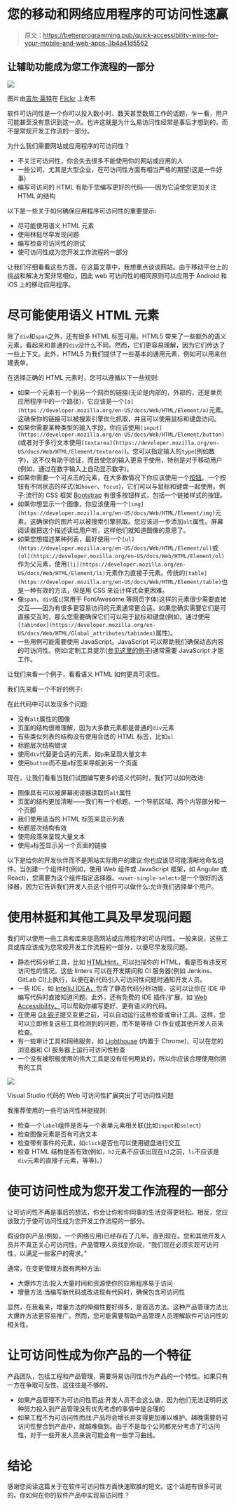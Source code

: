 # 您的移动和网络应用程序的可访问性速赢

> 原文：<https://betterprogramming.pub/quick-accessibility-wins-for-your-mobile-and-web-apps-3b4a41d5562>

## 让辅助功能成为您工作流程的一部分

![](img/2a91735f6f9000adb05d5c34eb2fb79a.png)

图片由[吉尔·莱特](https://www.flickr.com/photos/sunraven0/)在 [Flickr](https://www.flickr.com/photos/sunraven0/5451897212) 上发布

软件可访问性是一个你可以投入数小时、数天甚至数周工作的话题，乍一看，用户可能甚至没有意识到这一点。也许这就是为什么易访问性经常是事后才想到的，而不是常规开发工作流的一部分。

为什么我们需要网站或应用程序的可访问性？

*   不关注可访问性，你会失去很多不能使用你的网站或应用的人
*   一些公司，尤其是大型企业，在可访问性方面有相当严格的期望(这是一件好事)
*   编写可访问的 HTML 有助于您编写更好的代码——因为它迫使您更加关注 HTML 的结构

以下是一些关于如何确保应用程序可访问性的重要提示:

*   尽可能使用语义 HTML 元素
*   使用林挺尽早发现问题
*   编写检查可访问性的测试
*   使可访问性成为您开发工作流程的一部分

让我们仔细看看这些方面。在这篇文章中，我想重点谈谈网站。由于移动平台上的挑战和解决方案非常相似，因此 web 可访问性的相同原则可以应用于 Android 和 iOS 上的移动应用程序。

# 尽可能使用语义 HTML 元素

除了`div`和`span`之外，还有很多 HTML 标签可用。HTML5 带来了一些额外的语义元素，看起来和普通的`div`没什么不同。然而，它们更容易理解，因为它们传达了一些上下文。此外，HTML5 为我们提供了一些基本的通用元素，例如可以用来创建表单。

在选择正确的 HTML 元素时，您可以遵循以下一些规则:

*   如果一个元素有一个到另一个网页的链接(无论是内部的，外部的，还是单页应用程序中的一个路径)，它应该是一个`[a](https://developer.mozilla.org/en-US/docs/Web/HTML/Element/a)`元素。这确保你的链接可以被搜索引擎优化抓取，并且可以使用鼠标和键盘访问。
*   如果你需要某种类型的输入字段，你应该使用`[input](https://developer.mozilla.org/en-US/docs/Web/HTML/Element/button)`(或者对于多行文本使用`[textarea](https://developer.mozilla.org/en-US/docs/Web/HTML/Element/textarea)`)。您可以指定输入的`type`(例如数字)，这不仅有助于验证，而且使您的输入更易于使用，特别是对于移动用户(例如，通过在数字输入上自动显示数字)。
*   如果你需要一个可点击的元素，在大多数情况下你应该使用一个[按钮](https://developer.mozilla.org/en-US/docs/Web/HTML/Element/button)。一个按钮有不同状态的样式(如`hover`、`focus`)，它们可以与鼠标和键盘一起使用。例子:流行的 CSS 框架 [Bootstrap](https://getbootstrap.com/docs/4.4/components/buttons/) 有很多按钮样式，包括一个链接样式的按钮。
*   如果你想显示一个图像，你应该使用一个`[img](https://developer.mozilla.org/en-US/docs/Web/HTML/Element/img)`元素。这确保你的图片可以被搜索引擎抓取。您应该进一步添加`alt`属性。屏幕阅读器把这个描述读给用户听，这样他们就知道图像的意思了。
*   如果您想描述某种列表，最好使用一个`[ul](https://developer.mozilla.org/en-US/docs/Web/HTML/Element/ul)`或`[ol](https://developer.mozilla.org/en-US/docs/Web/HTML/Element/ol)`作为父元素，使用`[li](https://developer.mozilla.org/en-US/docs/Web/HTML/Element/li)`元素作为直接子元素。传统的`[table](https://developer.mozilla.org/en-US/docs/Web/HTML/Element/table)`也是一种有效的方法，但是用 CSS 来设计样式会更困难。
*   像`span`、`div`或`i`(常用于 FontAwesome 等网页字体)这样的元素很少需要直接交互——因为有很多更容易访问的元素通常更合适。如果您确实需要它们是可直接交互的，那么您需要确保它们可以用于鼠标和键盘(例如，通过使用`[tabindex](https://developer.mozilla.org/en-US/docs/Web/HTML/Global_attributes/tabindex)`属性)。
*   一些用例可能需要使用 JavaScript。JavaScript 可以帮助我们确保动态内容的可访问性。例如:定制工具提示([参见这里的例子](https://getbootstrap.com/docs/4.4/components/tooltips/))通常需要 JavaScript 才能工作。

让我们来看一个例子，看看语义 HTML 如何更具可读性。

我们先来看一个不好的例子:

在此代码中可以发现多个问题:

*   没有`alt`属性的图像
*   页面的结构很难理解，因为大多数元素都是普通的`div`元素
*   有些类似列表的结构没有使用合适的 HTML 标签，比如`ul`
*   标题层次结构错误
*   使用`div`代替更合适的元素，如`p`来呈现大量文本
*   使用`button`而不是`a`标签来导航到另一个页面

现在，让我们看看当我们试图编写更多的语义代码时，我们可以如何改进:

*   图像具有可以被屏幕阅读器读取的`alt`属性
*   页面的结构更加清晰——我们有一个标题、一个导航区域、两个内容部分和一个页脚
*   我们使用适当的 HTML 标签来显示列表
*   标题层次结构有效
*   使用段落来呈现大量文本
*   使用`a`标签显示另一个页面的链接

以下是给你的开发伙伴而不是网站实际用户的建议:你也应该尽可能清晰地命名组件。当创建一个组件时(例如，使用 Web 组件或 JavaScript 框架，如 Angular 或 React)，您需要为这个组件指定选择器。`<user-single-select>`是一个很好的选择器，因为它告诉我们开发人员这个组件可以做什么:允许我们选择单个用户。

# 使用林挺和其他工具及早发现问题

我们可以使用一些工具和库来提高网站或应用程序的可访问性。一般来说，这些工具或库应该成为您常规开发工作流程的一部分，以便尽早发现问题。

*   静态代码分析工具，比如 [HTMLHint，](https://github.com/htmlhint/HTMLHint)可以扫描你的 HTML，看是否有违反可访问性的情况。这些 linters 可以在开发期间和 CI 服务器(例如 Jenkins、GitLab CI)上执行，以便在新代码引入可访问性问题时通知开发人员。
*   一些 IDE，如 [IntelliJ IDEA，](https://www.jetbrains.com/webstorm/)包含了静态代码分析功能，这可以让你在 IDE 中编写代码时直接知道问题。此外，还有免费的 IDE 插件/扩展，如 [Web Accessibility、](https://marketplace.visualstudio.com/items?itemName=MaxvanderSchee.web-accessibility)可以帮助你编写更好、更有语义的代码。
*   在使用 [Git 钩子](https://github.com/typicode/husky)提交变更之前，可以自动运行这些检查或审计工具。这样，您可以立即修复这些工具检测到的问题，而不是等待 CI 作业或其他开发人员来检查。
*   有一些审计工具和网络服务，如 [Lighthouse](https://developers.google.com/web/tools/lighthouse) (内置于 Chrome)，可以在您的浏览器和 CI 服务器上运行可访问性检查
*   一个没有被积极使用的伟大工具是没有任何用处的，所以你应该合理使用你拥有的工具

![](img/b6b822a6797ed9d1caeb7872e6600573.png)

Visual Studio 代码的 Web 可访问性扩展突出了可访问性问题

我推荐使用的一些可访问性林挺规则:

*   检查一个`label`组件是否与一个表单元素相关联(比如`input`和`select`)
*   检查图像元素是否有可选文本
*   检查带有事件的元素，如`click`是否也可以使用键盘进行交互
*   检查 HTML 结构是否有效(例如，`h2`元素不应该出现在`h1`之前，`li`不应该是`div`元素的直接子元素，等等)。)

# 使可访问性成为您开发工作流程的一部分

让可访问性不再是事后的想法，你会让你和你同事的生活变得更轻松。相反，您应该致力于使可访问性成为您开发工作流程的一部分。

假设你的产品(例如，一个网络应用)已经存在了几年。直到现在。您和其他开发人员并不真正关心可访问性。产品管理人员找到你说，“我们现在必须实现可访问性，以满足一些客户的需求。”

通常，在变更管理方面有两种方法:

*   大爆炸方法:投入大量时间和资源使你的应用程序易于访问
*   增量方法:当编写新代码或改进现有代码时，确保包含可访问性

显然，在我看来，增量方法的伸缩性要好得多，是首选方法。这种产品管理方法比大爆炸方法更容易推广。然而，您可能需要帮助产品管理人员理解软件可访问性的相关性。

# 让可访问性成为你产品的一个特征

产品团队，包括工程和产品管理，需要将易访问性作为产品的一个特性。如果只有一方在争取可及性，这往往是不够的。

*   如果产品管理不为可访问性而战:开发人员不会这么做，因为他们无法证明将这种努力投入到产品管理没有优先考虑的事情中是合理的
*   如果工程不为可访问性而战:产品将会增长并变得更加难以维护。越晚需要将可访问性整合到产品中，就越难做到。由于不是每个公司都充分考虑了可访问性，对于一些开发人员来说可能会有一些学习曲线。

# 结论

感谢您阅读这篇关于在软件可访问性方面快速取胜的短文。这个话题有很多可说的。你如何在你的软件产品中实现易访问性？